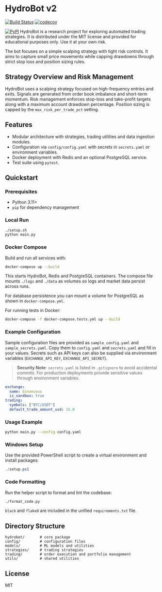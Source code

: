 # HydroBot v2

[![Build Status](https://github.com/user/repo/actions/workflows/test.yml/badge.svg)](https://github.com/user/repo/actions/workflows/test.yml)
[![codecov](https://codecov.io/gh/user/repo/branch/main/graph/badge.svg?token=TOKEN)](https://codecov.io/gh/user/repo)

[![PyPI](https://img.shields.io/pypi/v/hft-scalping-bot.svg)](https://pypi.org/project/hft-scalping-bot/)
HydroBot is a research project for exploring automated trading strategies. It is
distributed under the MIT license and provided for educational purposes only.
Use it at your own risk.

The bot focuses on a simple scalping strategy with tight risk controls. It aims
to capture small price movements while capping drawdowns through strict stop
loss and position sizing rules.
## Strategy Overview and Risk Management
HydroBot uses a scalping strategy focused on high-frequency entries and exits.
Signals are generated from order book imbalance and short-term momentum.
Risk management enforces stop-loss and take-profit targets along with a
maximum account drawdown percentage. Position sizing is capped by the
`max_risk_per_trade_pct` setting.


## Features
* Modular architecture with strategies, trading utilities and data ingestion modules.
* Configuration via `config/config.yaml` with secrets in `secrets.yaml` or environment variables.
* Docker deployment with Redis and an optional PostgreSQL service.
* Test suite using `pytest`.

## Quickstart

### Prerequisites
* Python 3.11+
* `pip` for dependency management

### Local Run
```bash
./setup.sh
python main.py
```

### Docker Compose
Build and run all services with:
```bash
docker-compose up --build
```
This starts HydroBot, Redis and PostgreSQL containers.
The compose file mounts `./logs` and `./data` as volumes so logs and market
data persist across runs.

For database persistence you can mount a volume for PostgreSQL as shown in `docker-compose.yml`.

For running tests in Docker:
```bash
docker-compose -f docker-compose.tests.yml up --build
```

### Example Configuration
Sample configuration files are provided as `sample_config.yaml` and
`sample_secrets.yaml`. Copy them to `config.yaml` and `secrets.yaml` and fill in
your values. Secrets such as API keys can also be supplied via environment
variables (`EXCHANGE_API_KEY`, `EXCHANGE_API_SECRET`).

> **Security Note**: `secrets.yaml` is listed in `.gitignore` to avoid accidental commits.
> For production deployments provide sensitive values through environment variables.

```yaml
exchange:
  name: binanceus
  is_sandbox: true
trading:
  symbols: ["BTC/USDT"]
  default_trade_amount_usd: 15.0
```

### Usage Example
```bash
python main.py --config config.yaml
```

### Windows Setup
Use the provided PowerShell script to create a virtual environment and install packages:
```powershell
./setup.ps1
```

### Code Formatting
Run the helper script to format and lint the codebase:

```bash
./format_code.py
```

`black` and `flake8` are included in the unified `requirements.txt` file.

## Directory Structure
```
hydrobot/       # core package
config/         # configuration files
models/         # ML models and utilities
strategies/     # trading strategies
trading/        # order execution and portfolio management
utils/          # shared utilities
```

## License
MIT
